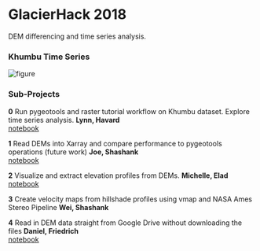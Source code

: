 # GlacierHack 2018

DEM differencing and time series analysis.

### Khumbu Time Series

![figure](https://github.com/geohackweek/glacierhack_2018/raw/master/contributors/figures/dem_gallery.png)


### Sub-Projects

**0** Run pygeotools and raster tutorial workflow on Khumbu dataset. Explore time series analysis. **Lynn, Havard**  
[notebook](https://nbviewer.jupyter.org/github/geohackweek/glacierhack_2018/blob/master/notebooks/0_havard_lynn.ipynb)

**1** Read DEMs into Xarray and compare performance to pygeotools operations (future work) **Joe, Shashank**  
[notebook](https://nbviewer.jupyter.org/github/geohackweek/glacierhack_2018/blob/master/final_image_to_xarray-Copy1.ipynb)

**2** Visualize and extract elevation profiles from DEMs. **Michelle, Elad**  
[notebook](https://nbviewer.jupyter.org/github/geohackweek/glacierhack_2018/blob/master/notebooks/2_michelle_elad.ipynb)

**3** Create velocity maps from hillshade profiles using vmap and NASA Ames Stereo Pipeline **Wei, Shashank** 

**4** Read in DEM data straight from Google Drive without downloading the files **Daniel, Friedrich**  
[notebook](https://nbviewer.jupyter.org/github/geohackweek/glacierhack_2018/blob/master/notebooks/4_daniel_friedrich.ipynb)
